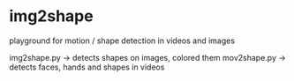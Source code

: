 # img2shape
playground for motion / shape detection in videos and images

img2shape.py -> detects shapes on images, colored them
mov2shape.py -> detects faces, hands and shapes in videos
